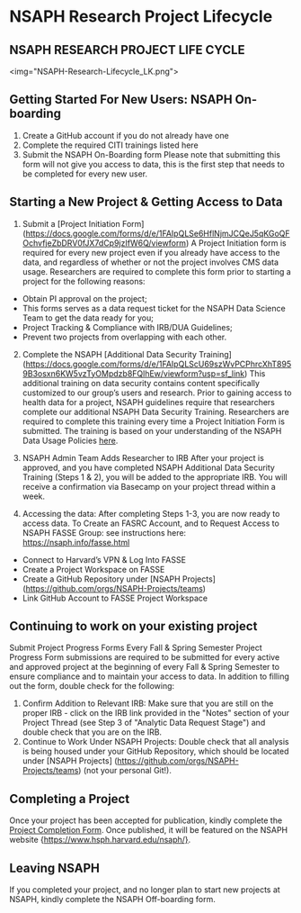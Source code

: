 # NSAPH Research Project Lifecycle

## NSAPH RESEARCH PROJECT LIFE CYCLE

<img="NSAPH-Research-Lifecycle_LK.png">

## Getting Started For New Users: NSAPH On-boarding

1. Create a GitHub account if you do not already have one
2. Complete the required CITI trainings listed here
3. Submit the NSAPH On-Boarding form
Please note that submitting this form will not give you access to data, this is the first step that needs to be completed for every new user.

## Starting a New Project & Getting Access to Data

1. Submit a [Project Initiation Form] (https://docs.google.com/forms/d/e/1FAIpQLSe6HflNjmJCQeJ5qKGoQFOchvfjeZbDRV0fJX7dCp9jzIfW6Q/viewform)
A Project Initiation form is required for every new project even if you already have access to the data, and regardless of whether or not the project involves CMS data usage. 
Researchers  are required to complete this form prior to starting a project for the following reasons:
- Obtain PI approval on the project;
- This forms serves as a data request ticket for the NSAPH Data Science Team to get the data ready for you;
- Project Tracking & Compliance with IRB/DUA Guidelines;
- Prevent two projects from overlapping with each other.

2. Complete the NSAPH [Additional Data Security Training] (https://docs.google.com/forms/d/e/1FAIpQLScU69szWvPCPhrcXhT8959B3osxn6KW5vzTyOMpdzb8FQlhEw/viewform?usp=sf_link)
This additional training on data security contains content specifically customized to our group’s users and research. Prior to gaining access to health data for a project, NSAPH guidelines require that researchers complete our additional NSAPH Data Security Training. Researchers are required to complete this training every time a Project Initiation Form is submitted.
The training is based on your understanding of the NSAPH Data Usage Policies [here](https://nsaph.info/dua.html).

3. NSAPH Admin Team Adds Researcher to IRB
After your project is approved, and you have completed NSAPH Additional Data Security Training  (Steps 1 & 2), you will be added to the appropriate IRB. You will receive a confirmation via Basecamp on your project thread within a week.

4. Accessing the data: After completing Steps 1-3, you are now ready to access data.
To Create an FASRC Account, and to Request Access to NSAPH FASSE Group: see instructions here: https://nsaph.info/fasse.html
- Connect to Harvard’s VPN & Log Into FASSE
- Create a Project Workspace on FASSE
- Create a GitHub Repository under [NSAPH Projects] (https://github.com/orgs/NSAPH-Projects/teams)
- Link GitHub Account to FASSE Project Workspace


## Continuing to work on your existing project

Submit Project Progress Forms Every Fall & Spring Semester
Project Progress Form submissions are required to be submitted for every active and approved project at the beginning of every Fall & Spring Semester to ensure compliance and to maintain your access to data. 
In addition to filling out the form, double check for the following:
1. Confirm Addition to Relevant IRB: Make sure that you are still on the proper IRB - click on the IRB link provided in the "Notes" section of your Project Thread (see Step 3 of "Analytic Data Request Stage") and double check that you are on the IRB.
2. Continue to Work Under NSAPH Projects: Double check that all analysis is being housed under your GitHub Repository, which should be located under [NSAPH Projects] (https://github.com/orgs/NSAPH-Projects/teams) (not your personal Git!).


## Completing a Project

Once your project has been accepted for publication, kindly complete the [Project Completion Form](https://docs.google.com/forms/d/e/1FAIpQLSfZT-Cs-buXTIvLUEHQgyTSdqY1ys5R6MIKUUkzdZd6TGq2xQ/viewform). Once published, it will be featured on the NSAPH website {https://www.hsph.harvard.edu/nsaph/}.  


## Leaving NSAPH

If you completed your project, and no longer plan to start new projects at NSAPH, kindly complete the NSAPH Off-boarding form. 
